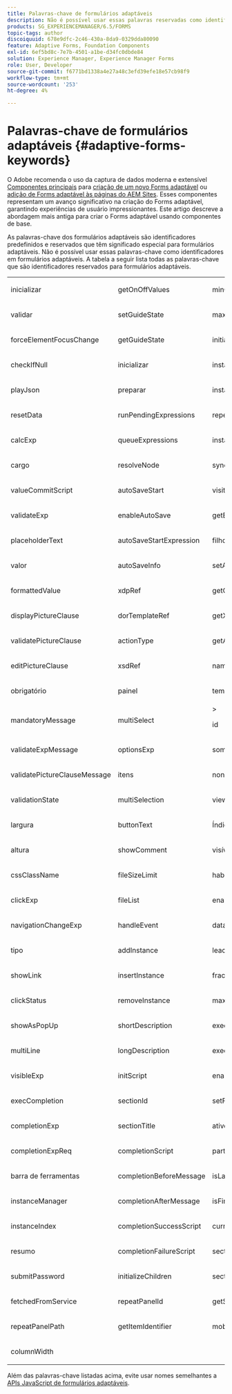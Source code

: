 ```yaml
---
title: Palavras-chave de formulários adaptáveis
description: Não é possível usar essas palavras reservadas como identificadores em formulários adaptáveis.
products: SG_EXPERIENCEMANAGER/6.5/FORMS
topic-tags: author
discoiquuid: 678e9dfc-2c46-430a-8da9-0329dda80090
feature: Adaptive Forms, Foundation Components
exl-id: 6ef5bd8c-7e7b-4501-a1be-d34fc0dbde84
solution: Experience Manager, Experience Manager Forms
role: User, Developer
source-git-commit: f6771bd1338a4e27a48c3efd39efe18e57cb98f9
workflow-type: tm+mt
source-wordcount: '253'
ht-degree: 4%

---
```


# Palavras-chave de formulários adaptáveis {#adaptive-forms-keywords}

<span class="preview"> O Adobe recomenda o uso da captura de dados moderna e extensível [Componentes principais](https://experienceleague.adobe.com/docs/experience-manager-core-components/using/adaptive-forms/introduction.html?lang=pt-BR) para [criação de um novo Forms adaptável](/help/forms/using/create-an-adaptive-form-core-components.md) ou [adição de Forms adaptável às páginas do AEM Sites](/help/forms/using/create-or-add-an-adaptive-form-to-aem-sites-page.md). Esses componentes representam um avanço significativo na criação do Forms adaptável, garantindo experiências de usuário impressionantes. Este artigo descreve a abordagem mais antiga para criar o Forms adaptável usando componentes de base. </span>

As palavras-chave dos formulários adaptáveis são identificadores predefinidos e reservados que têm significado especial para formulários adaptáveis. Não é possível usar essas palavras-chave como identificadores em formulários adaptáveis. A tabela a seguir lista todas as palavras-chave que são identificadores reservados para formulários adaptáveis.

<table>
 <tbody>
  <tr>
   <td><p>inicializar</p> </td>
   <td><p>getOnOffValues</p> </td>
   <td><p>minOccur</p> </td>
  </tr>
  <tr>
   <td><p>validar</p> </td>
   <td><p>setGuideState</p> </td>
   <td><p>maxOccur</p> </td>
  </tr>
  <tr>
   <td><p>forceElementFocusChange</p> </td>
   <td><p>getGuideState</p> </td>
   <td><p>initialOccur</p> </td>
  </tr>
  <tr>
   <td><p>checkIfNull</p> </td>
   <td><p>inicializar</p> </td>
   <td><p>instanceTemplateId</p> </td>
  </tr>
  <tr>
   <td><p>playJson</p> </td>
   <td><p>preparar</p> </td>
   <td><p>instanceCount</p> </td>
  </tr>
  <tr>
   <td><p>resetData</p> </td>
   <td><p>runPendingExpressions</p> </td>
   <td><p>repetível</p> </td>
  </tr>
  <tr>
   <td><p>calcExp</p> </td>
   <td><p>queueExpressions</p> </td>
   <td><p>instâncias</p> </td>
  </tr>
  <tr>
   <td><p>cargo</p> </td>
   <td><p>resolveNode</p> </td>
   <td><p>syncXFAProps</p> </td>
  </tr>
  <tr>
   <td><p>valueCommitScript</p> </td>
   <td><p>autoSaveStart</p> </td>
   <td><p>visita</p> </td>
  </tr>
  <tr>
   <td><p>validateExp</p> </td>
   <td><p>enableAutoSave</p> </td>
   <td><p>getElement</p> </td>
  </tr>
  <tr>
   <td><p>placeholderText</p> </td>
   <td><p>autoSaveStartExpression</p> </td>
   <td><p>filhos</p> </td>
  </tr>
  <tr>
   <td><p>valor</p> </td>
   <td><p>autoSaveInfo</p> </td>
   <td><p>setAttribute</p> </td>
  </tr>
  <tr>
   <td><p>formattedValue</p> </td>
   <td><p>xdpRef</p> </td>
   <td><p>getGuideProp</p> </td>
  </tr>
  <tr>
   <td><p>displayPictureClause</p> </td>
   <td><p>dorTemplateRef</p> </td>
   <td><p>getXFAProp</p> </td>
  </tr>
  <tr>
   <td><p>validatePictureClause</p> </td>
   <td><p>actionType</p> </td>
   <td><p>getAttribute</p> </td>
  </tr>
  <tr>
   <td><p>editPictureClause</p> </td>
   <td><p>xsdRef</p> </td>
   <td><p>name</p> </td>
  </tr>
  <tr>
   <td><p>obrigatório</p> </td>
   <td><p>painel</p> </td>
   <td><p>templateId</p> </td>
  </tr>
  <tr>
   <td><p>mandatoryMessage</p> </td>
   <td><p>multiSelect</p> </td>
   <td>&gt;<p>id</p> </td>
  </tr>
  <tr>
   <td><p>validateExpMessage</p> </td>
   <td><p>optionsExp</p> </td>
   <td><p>somExpression</p> </td>
  </tr>
  <tr>
   <td><p>validatePictureClauseMessage</p> </td>
   <td><p>itens</p> </td>
   <td><p>nonLocalizedTitle</p> </td>
  </tr>
  <tr>
   <td><p>validationState</p> </td>
   <td><p>multiSelection</p> </td>
   <td><p>viewVisited</p> </td>
  </tr>
  <tr>
   <td><p>largura</p> </td>
   <td><p>buttonText</p> </td>
   <td><p>Índice</p> </td>
  </tr>
  <tr>
   <td><p>altura</p> </td>
   <td><p>showComment</p> </td>
   <td><p>visível</p> </td>
  </tr>
  <tr>
   <td><p>cssClassName</p> </td>
   <td><p>fileSizeLimit</p> </td>
   <td><p>habilitado</p> </td>
  </tr>
  <tr>
   <td><p>clickExp</p> </td>
   <td><p>fileList</p> </td>
   <td><p>enableLayoutOtimization</p> </td>
  </tr>
  <tr>
   <td><p>navigationChangeExp</p> </td>
   <td><p>handleEvent</p> </td>
   <td><p>dataType</p> </td>
  </tr>
  <tr>
   <td><p>tipo</p> </td>
   <td><p>addInstance</p> </td>
   <td><p>leadDigits</p> </td>
  </tr>
  <tr>
   <td><p>showLink</p> </td>
   <td><p>insertInstance</p> </td>
   <td><p>fracDigits</p> </td>
  </tr>
  <tr>
   <td><p>clickStatus</p> </td>
   <td><p>removeInstance</p> </td>
   <td><p>maxChars</p> </td>
  </tr>
  <tr>
   <td><p>showAsPopUp</p> </td>
   <td><p>shortDescription</p> </td>
   <td><p>execNavigationChangeExpression</p> </td>
  </tr>
  <tr>
   <td><p>multiLine</p> </td>
   <td><p>longDescription</p> </td>
   <td><p>executeExpression</p> </td>
  </tr>
  <tr>
   <td><p>visibleExp</p> </td>
   <td><p>initScript</p> </td>
   <td><p>enabledExp</p> </td>
  </tr>
  <tr>
   <td><p>execCompletion</p> </td>
   <td><p>sectionId</p> </td>
   <td><p>setFocus</p> </td>
  </tr>
  <tr>
   <td><p>completionExp</p> </td>
   <td><p>sectionTitle</p> </td>
   <td><p>ativeInstance</p> </td>
  </tr>
  <tr>
   <td><p>completionExpReq</p> </td>
   <td><p>completionScript</p> </td>
   <td><p>parteAtiva</p> </td>
  </tr>
  <tr>
   <td><p>barra de ferramentas</p> </td>
   <td><p>completionBeforeMessage</p> </td>
   <td><p>isLastPart</p> </td>
  </tr>
  <tr>
   <td><p>instanceManager</p> </td>
   <td><p>completionAfterMessage</p> </td>
   <td><p>isFirstPart</p> </td>
  </tr>
  <tr>
   <td><p>instanceIndex</p> </td>
   <td><p>completionSuccessScript</p> </td>
   <td><p>currentActivePart</p> </td>
  </tr>
  <tr>
   <td><p>resumo</p> </td>
   <td><p>completionFailureScript</p> </td>
   <td><p>sectionName</p> </td>
  </tr>
  <tr>
   <td><p>submitPassword</p> </td>
   <td><p>initializeChildren</p> </td>
   <td><p>sectionFields</p> </td>
  </tr>
  <tr>
   <td><p>fetchedFromService</p> </td>
   <td><p>repeatPanelId</p> </td>
   <td><p>getSelectedIndex</p> </td>
  </tr>
  <tr>
   <td><p>repeatPanelPath</p> </td>
   <td><p>getItemIdentifier</p> </td>
   <td><p>mobileLayout</p> </td>
  </tr>
  <tr>
   <td><p>columnWidth</p> </td>
   <td> </td>
   <td> </td>
  </tr>
 </tbody>
</table>

Além das palavras-chave listadas acima, evite usar nomes semelhantes a [APIs JavaScript de formulários adaptáveis](https://adobe.com/go/learn_aemforms_javascript_api_63).
